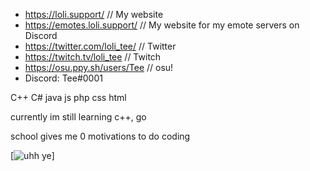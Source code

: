 - https://loli.support/ // My website
- https://emotes.loli.support/ // My website for my emote servers on Discord
- https://twitter.com/loli_tee/ // Twitter
- https://twitch.tv/loli_tee // Twitch
- https://osu.ppy.sh/users/Tee // osu!
- Discord: Tee#0001

C++ C# java js php css html

currently im still learning c++, go

school gives me 0 motivations to do coding

[![uhh ye](https://github-readme-stats.vercel.app/api/top-langs/?username=lolitee&layout=compact&theme=dracula)]

<!--
**lolitee/lolitee** is a ✨ _special_ ✨ repository because its `README.md` (this file) appears on your GitHub profile.

Here are some ideas to get you started:

- 🔭 I’m currently working on ...
- 🌱 I’m currently learning ...
- 👯 I’m looking to collaborate on ...
- 🤔 I’m looking for help with ...
- 💬 Ask me about ...
- 📫 How to reach me: ...
- 😄 Pronouns: ...
- ⚡ Fun fact: ...
-->

